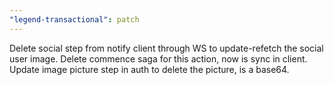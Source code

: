 ```yaml
---
"legend-transactional": patch
---
```


Delete social step from notify client through WS to update-refetch the social user image. Delete commence saga for this action, now is sync in client. Update image picture step in auth to delete the picture, is a base64.
